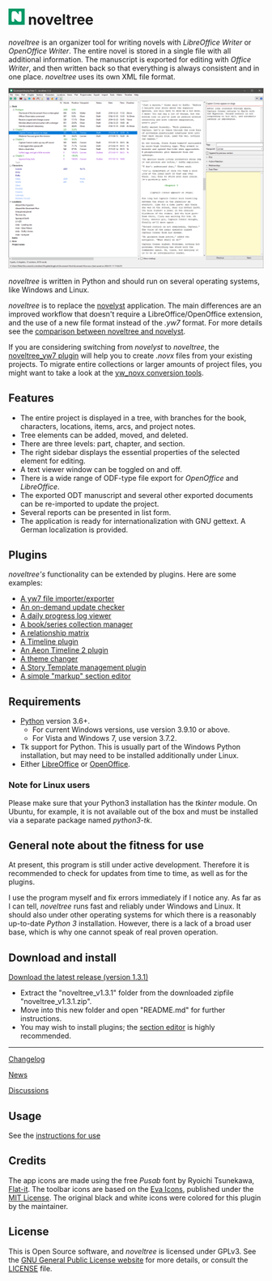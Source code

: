 # ![N](img/nLogo32.png) noveltree

*noveltree* is an organizer tool for writing novels with *LibreOffice Writer* or *OpenOffice Writer*. The entire novel is stored in a single file with all additional information. The manuscript is exported for editing with *Office Writer*, and then written back so that everything is always consistent and in one place. *noveltree* uses its own XML file format. 

![Screenshot](Screenshots/screen01.png)

*noveltree* is written in Python and should run on several operating systems, like Windows and Linux.

*noveltree* is to replace the [novelyst](https://peter88213.github.io/novelyst/) application. 
The main differences are an improved workflow that doesn't require a LibreOffice/OpenOffice extension, and the use of a new file format instead of the *.yw7* format. For more details see the [comparison between noveltree and novelyst](https://github.com/peter88213/noveltree/discussions/2).

If you are considering switching from *novelyst* to *noveltree*, the 
[noveltree_yw7 plugin](https://peter88213.github.io/noveltree_yw7/) will help you to
create *.novx* files from your existing projects. To migrate entire collections or larger amounts of project files,
you might want to take a look at the [yw_novx conversion tools](https://github.com/peter88213/yw_novx).


## Features

- The entire project is displayed in a tree, with branches for the book, characters, locations, items, arcs, and project notes.
- Tree elements can be added, moved, and deleted.
- There are three levels: part, chapter, and section.
- The right sidebar displays the essential properties of the selected element for editing.
- A text viewer window can be toggled on and off.
- There is a wide range of ODF-type file export for *OpenOffice* and *LibreOffice*.
- The exported ODT manuscript and several other exported documents can be re-imported to update the project.
- Several reports can be presented in list form. 
- The application is ready for internationalization with GNU gettext. A German localization is provided. 

## Plugins

*noveltree's* functionality can be extended by plugins. Here are some examples:

- [A yw7 file importer/exporter](https://peter88213.github.io/noveltree_yw7/)
- [An on-demand update checker](https://peter88213.github.io/noveltree_updater/)
- [A daily progress log viewer](https://peter88213.github.io/noveltree_progress/)
- [A book/series collection manager](https://peter88213.github.io/noveltree_collection/)
- [A relationship matrix](https://peter88213.github.io/noveltree_matrix/)
- [A Timeline plugin](https://peter88213.github.io/noveltree_timeline/)
- [An Aeon Timeline 2 plugin](https://peter88213.github.io/noveltree_aeon2/)
- [A theme changer](https://peter88213.github.io/noveltree_themes/)
- [A Story Template management plugin](https://peter88213.github.io/noveltree_templates/)
- [A simple "markup" section editor](https://peter88213.github.io/noveltree_editor/)

## Requirements

- [Python](https://www.python.org/) version 3.6+. 
     - For current Windows versions, use version 3.9.10 or above.
     - For Vista and Windows 7, use version 3.7.2.
- Tk support for Python. This is usually part of the Windows Python installation, but may need to be installed additionally under Linux.
- Either [LibreOffice](https://www.libreoffice.org/) or [OpenOffice](https://www.openoffice.org).

### Note for Linux users

Please make sure that your Python3 installation has the *tkinter* module. On Ubuntu, for example, it is not available out of the box and must be installed via a separate package named *python3-tk*. 

## General note about the fitness for use

At present, this program is still under active development. Therefore it is recommended to check for updates from time to time, as well as for the plugins. 

I use the program myself and fix errors immediately if I notice any. As far as I can tell, *noveltree* runs fast and reliably under Windows and Linux. It should also under other operating systems for which there is a reasonably up-to-date *Python 3* installation. However, there is a lack of a broad user base, which is why one cannot speak of real proven operation. 


## Download and install

[Download the latest release (version 1.3.1)](https://github.com/peter88213/noveltree/raw/main/dist/noveltree_v1.3.1.zip)

- Extract the "noveltree_v1.3.1" folder from the downloaded zipfile "noveltree_v1.3.1.zip".
- Move into this new folder and open "README.md" for further instructions.
- You may wish to install plugins; the [section editor](https://peter88213.github.io/noveltree_editor/) is highly recommended.

---

[Changelog](changelog)

[News](https://github.com/peter88213/noveltree/discussions/1)

[Discussions](https://github.com/peter88213/noveltree/discussions)

## Usage

See the [instructions for use](usage)

## Credits

The app icons are made using the free *Pusab* font by Ryoichi Tsunekawa, [Flat-it](http://flat-it.com/).
The toolbar icons are based on the [Eva Icons](https://akveo.github.io/eva-icons/#/), published under the [MIT License](http://www.opensource.org/licenses/mit-license.php). The original black and white icons were colored for this plugin by the maintainer. 


## License

This is Open Source software, and *noveltree* is licensed under GPLv3. See the
[GNU General Public License website](https://www.gnu.org/licenses/gpl-3.0.en.html) for more
details, or consult the [LICENSE](https://github.com/peter88213/noveltree/blob/main/LICENSE) file.
